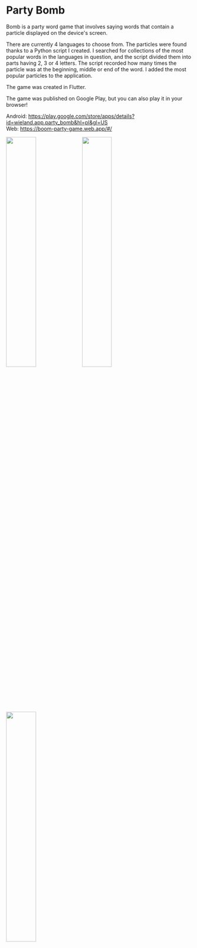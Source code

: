 # Party Bomb

Bomb is a party word game that involves saying words that contain a particle displayed on the device's screen.

There are currently 4 languages to choose from. The particles were found thanks to a Python script I created. I searched for collections of the most popular words in the languages in question, and the script divided them into parts having 2, 3 or 4 letters. The script recorded how many times the particle was at the beginning, middle or end of the word. I added the most popular particles to the application.

The game was created in Flutter.

The game was published on Google Play, but you can also play it in your browser!

Android: https://play.google.com/store/apps/details?id=wieland.app.party_bomb&hl=pl&gl=US <br />
Web: https://boom-party-game.web.app/#/



<img src="https://play-lh.googleusercontent.com/HkbMQXWw56VyHPStqFAdli21okaJ7adhUiTuNm2agtH2qPlaYxnoG-0e9ZKTYBEgMYk=w5120-h2880-rw" width=40% height=40%>
<img src="https://play-lh.googleusercontent.com/sN9TnxqpTLVrpp1aFDlqG72aJkPSDow2KRbF3FTyMLqVhqpuWDdFtJISa3yaW2zrOqc=w5120-h2880-rw" width=40% height=40%>
<img src="https://play-lh.googleusercontent.com/ccGOofEN9AyViXoX4nB_wr17f8izOqZuNCkK084aYAFRWQf-Ka5XJ75G-S0q4KH24Xpp=w5120-h2880-rw" width=40% height=40%>




